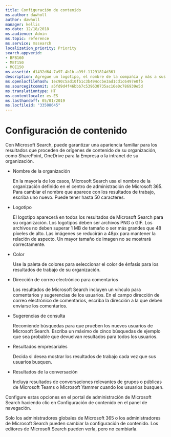 ```yaml
---
title: Configuración de contenido
ms.author: dawholl
author: dawholl
manager: kellis
ms.date: 12/18/2018
ms.audience: Admin
ms.topic: reference
ms.service: mssearch
localization_priority: Priority
search.appverid:
- BFB160
- MET150
- MOE150
ms.assetid: d1432d64-7a97-4b1b-a99f-11291814d361
description: Agregue un logotipo, el nombre de la compañía y más a sus resultados de trabajo de Microsoft Search
ms.openlocfilehash: 1ec90c5ad10fb1c3b494ccbe3ad1cd1c6497e0fb
ms.sourcegitcommit: a5fd9d4f46bbb7c539630735ac16e0c786939e5d
ms.translationtype: HT
ms.contentlocale: es-ES
ms.lasthandoff: 05/01/2019
ms.locfileid: "33508645"
---
```

# <a name="content-settings"></a>Configuración de contenido

Con Microsoft Search, puede garantizar una apariencia familiar para los resultados que proceden de orígenes de contenido de su organización, como SharePoint, OneDrive para la Empresa o la intranet de su organización. 
  
- Nombre de la organización
    
    En la mayoría de los casos, Microsoft Search usa el nombre de la organización definido en el centro de administración de Microsoft 365. Para cambiar el nombre que aparece con los resultados de trabajo, escriba uno nuevo. Puede tener hasta 50 caracteres.
    
- Logotipo
    
    El logotipo aparecerá en todos los resultados de Microsoft Search para su organización. Los logotipos deben ser archivos PNG o GIF. Los archivos no deben superar 1 MB de tamaño o ser más grandes que 48 píxeles de alto. Las imágenes se reducirán a 48px para mantener la relación de aspecto. Un mayor tamaño de imagen no se mostrará correctamente.
    
- Color
    
    Use la paleta de colores para seleccionar el color de énfasis para los resultados de trabajo de su organización.
    
- Dirección de correo electrónico para comentarios
    
    Los resultados de Microsoft Search incluyen un vínculo para comentarios y sugerencias de los usuarios. En el campo dirección de correo electrónico de comentarios, escriba la dirección a la que deben enviarse los comentarios.
    
- Sugerencias de consulta
    
    Recomiende búsquedas para que prueben los nuevos usuarios de Microsoft Search. Escriba un máximo de cinco búsquedas de ejemplo que sea probable que devuelvan resultados para todos los usuarios.
    
- Resultados empresariales
    
    Decida si desea mostrar los resultados de trabajo cada vez que sus usuarios busquen.
    
- Resultados de la conversación
    
    Incluya resultados de conversaciones relevantes de grupos o públicas de Microsoft Teams o Microsoft Yammer cuando los usuarios busquen.
    
Configure estas opciones en el portal de administración de Microsoft Search haciendo clic en Configuración de contenido en el panel de navegación.
  
Solo los administradores globales de Microsoft 365 o los administradores de Microsoft Search pueden cambiar la configuración de contenido. Los editores de Microsoft Search pueden verla, pero no cambiarla.


